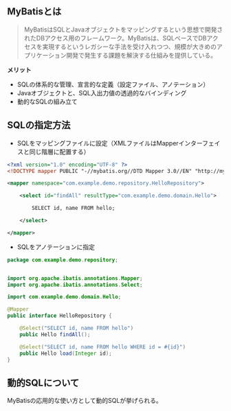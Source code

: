 ## MyBatisとは

>MyBatisはSQLとJavaオブジェクトをマッピングするという思想で開発されたDBアクセス用のフレームワーク。MyBatisは、SQLベースでDBアクセスを実現するというレガシーな手法を受け入れつつ、規模が大きめのアプリケーション開発で発生する課題を解決する仕組みを提供している。

**メリット**

* SQLの体系的な管理、宣言的な定義（設定ファイル、アノテーション）
* Javaオブジェクトと、SQL入出力値の透過的なバインディング
* 動的なSQLの組み立て

## SQLの指定方法

* SQLをマッピングファイルに設定（XMLファイルはMapperインターフェイスと同じ階層に配置する）

```xml
<?xml version="1.0" encoding="UTF-8" ?>
<!DOCTYPE mapper PUBLIC "-//mybatis.org//DTD Mapper 3.0//EN" "http://mybatis.org/dtd/mybatis-3-mapper.dtd" >

<mapper namespace="com.example.demo.repository.HelloRepository">

	<select id="findAll" resultType="com.example.demo.domain.Hello">

		SELECT id, name FROM hello;

	</select>

</mapper>
```

* SQLをアノテーションに指定

```Java
package com.example.demo.repository;


import org.apache.ibatis.annotations.Mapper;
import org.apache.ibatis.annotations.Select;

import com.example.demo.domain.Hello;

@Mapper
public interface HelloRepository {

	@Select("SELECT id, name FROM hello")
	public Hello findAll();

	@Select("SELECT id, name FROM hello WHERE id = #{id}")
	public Hello load(Integer id);
}
```


## 動的SQLについて

MyBatisの応用的な使い方として動的SQLが挙げられる。











